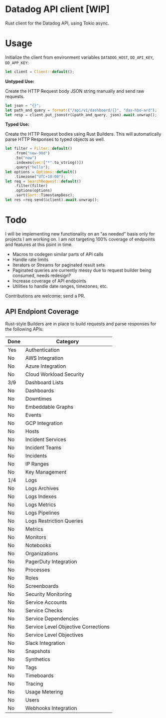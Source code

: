 # Datadog API client [WIP]

Rust client for the Datadog API, using Tokio async.

# Usage

Initialize the client from environment variables `DATADOG_HOST`, `DD_API_KEY`, `DD_APP_KEY`:

```rs
let client = Client::default();
```
__Untyped Use:__

Create the HTTP Request body JSON string manually and send raw requests.

```rs
let json = "{}";
let path_and_query = format!("/api/v1/dashboard/{}", "das-hbo-ard");
let resp = client.put_jsonstr(&path_and_query, json).await.unwrap();
```

__Typed Use:__

Create the HTTP Request bodies using Rust Builders.  This will automatically parse HTTP Responses to typed objects as well.

```rs
let filter = Filter::default()
    .from("now-90d")
    .to("now")
    .indexes(vec!["*".to_string()])
    .query("hello");
let options = Options::default()
    .timezone("UTC+10:00");
let req = SearchRequest::default()
    .filter(filter)
    .options(options)
    .sort(Sort::TimestampDesc);
let res =req.send(&client).await.unwrap();
```

# Todo

I will be implementing new functionality on an "as needed" basis only for projects I am working on.  I am not targeting 100% coverage of endpoints and features at this point in time.

* Macros to codegen similar parts of API calls
* Handle rate limits
* Iterators or Streams for paginated result sets
* Paginated queries are currently messy due to request builder being consumed, needs redesign?
* Increase coverage of API endpoints
* Utilities to handle date ranges, timezones, etc.

Contributions are welcome; send a PR.

## API Endpiont Coverage

Rust-style Builders are in place to build requests and parse responses for the following APIs:

| Done | Category                            |
| ---- | ----------------------------------- |
| Yes  | Authentication                      |
| No   | AWS Integration                     |
| No   | Azure Integration                   |
| No   | Cloud Workload Security             |
| 3/9  | Dashboard Lists                     |
| No   | Dashboards                          |
| No   | Downtimes                           |
| No   | Embeddable Graphs                   |
| No   | Events                              |
| No   | GCP Integration                     |
| No   | Hosts                               |
| No   | Incident Services                   |
| No   | Incident Teams                      |
| No   | Incidents                           |
| No   | IP Ranges                           |
| No   | Key Management                      |
| 1/4  | Logs                                |
| No   | Logs Archives                       |
| No   | Logs Indexes                        |
| No   | Logs Metrics                        |
| No   | Logs Pipelines                      |
| No   | Logs Restriction Queries            |
| No   | Metrics                             |
| No   | Monitors                            |
| No   | Notebooks                           |
| No   | Organizations                       |
| No   | PagerDuty Integration               |
| No   | Processes                           |
| No   | Roles                               |
| No   | Screenboards                        |
| No   | Security Monitoring                 |
| No   | Service Accounts                    |
| No   | Service Checks                      |
| No   | Service Dependencies                |
| No   | Service Level Objective Corrections |
| No   | Service Level Objectives            |
| No   | Slack Integration                   |
| No   | Snapshots                           |
| No   | Synthetics                          |
| No   | Tags                                |
| No   | Timeboards                          |
| No   | Tracing                             |
| No   | Usage Metering                      |
| No   | Users                               |
| No   | Webhooks Integration                |
